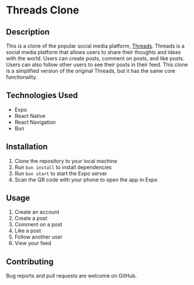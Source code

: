 # Threads Clone

## Description

This is a clone of the popular social media platform, [Threads](https://www.threads.net/). Threads is a social media platform that allows users to share their thoughts and ideas with the world. Users can create posts, comment on posts, and like posts. Users can also follow other users to see their posts in their feed. This clone is a simplified version of the original Threads, but it has the same core functionality.

## Technologies Used

- Expo
- React Native
- React Navigation
- Bun

## Installation

1. Clone the repository to your local machine
2. Run `bun install` to install dependencies
3. Run `bun start` to start the Expo server
4. Scan the QR code with your phone to open the app in Expo

## Usage

1. Create an account
2. Create a post
3. Comment on a post
4. Like a post
5. Follow another user
6. View your feed

## Contributing

Bug reports and pull requests are welcome on GitHub.